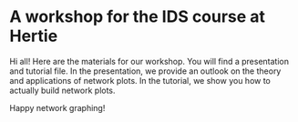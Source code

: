 # A workshop for the IDS course at Hertie


Hi all! Here are the materials for our workshop. You will find a presentation and tutorial file. In the presentation, we provide an outlook on the theory and applications of network plots. In the tutorial, we show you how to actually build network plots. 

Happy network graphing!
